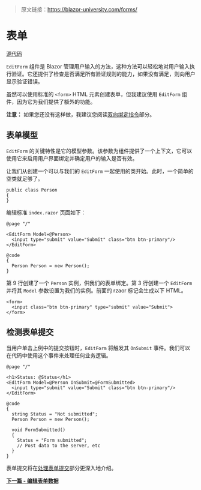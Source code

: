 > 原文链接：https://blazor-university.com/forms/

# 表单
[源代码](https://github.com/mrpmorris/blazor-university/tree/master/src/Forms/BasicForm)

`EditForm` 组件是 Blazor 管理用户输入的方法，这种方法可以轻松地对用户输入执行验证。它还提供了检查是否满足所有验证规则的能力，如果没有满足，则向用户显示验证错误。

虽然可以使用标准的 `<form>` HTML 元素创建表单，但我建议使用 `EditForm` 组件，因为它为我们提供了额外的功能。

**注意：** 如果您还没有这样做，我建议您阅读[双向绑定指令](/components/two-way-binding/binding-directives/)部分。

## 表单模型
`EditForm` 的关键特性是它的模型参数。该参数为组件提供了一个上下文，它可以使用它来启用用户界面绑定并确定用户的输入是否有效。

让我们从创建一个可以与我们的 `EditForm` 一起使用的类开始。此时，一个简单的空类就足够了。

```
public class Person
{
}
```
编辑标准 `index.razor` 页面如下：

```
@page "/"

<EditForm Model=@Person>
  <input type="submit" value="Submit" class="btn btn-primary"/>
</EditForm>

@code
{
  Person Person = new Person();
}
```

第 9 行创建了一个 `Person` 实例，供我们的表单绑定。第 3 行创建一个 `EditForm` 并将其 `Model` 参数设置为我们的实例。前面的 rzaor 标记会生成以下 HTML。

```
<form>
  <input class="btn btn-primary" type="submit" value="Submit">
</form>
```

## 检测表单提交
当用户单击上例中的提交按钮时，`EditForm` 将触发其 `OnSubmit` 事件。我们可以在代码中使用这个事件来处理任何业务逻辑。

```
@page "/"

<h1>Status: @Status</h1>
<EditForm Model=@Person OnSubmit=@FormSubmitted>
  <input type="submit" value="Submit" class="btn btn-primary"/>
</EditForm>

@code
{
  string Status = "Not submitted";
  Person Person = new Person();

  void FormSubmitted()
  {
    Status = "Form submitted";
    // Post data to the server, etc
  }
}
```
表单提交将在[处理表单提交](/forms/handling-form-submission/)部分更深入地介绍。


**[下一篇 - 编辑表单数据](/forms/editing-form-data/)**
